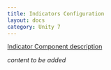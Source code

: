 ```yaml
---
title: Indicators Configuration
layout: docs
category: Unity 7
---
```

[Indicator Component description](../components/indicator)

*content to be added*
